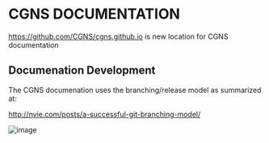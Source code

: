 # CGNS DOCUMENTATION

https://github.com/CGNS/cgns.github.io is new location for CGNS documentation

## Documenation Development

The CGNS documenation uses the branching/release model as summarized at:

http://nvie.com/posts/a-successful-git-branching-model/

![image](https://github.com/CGNS/cgns.github.io/blob/master/git-model.png)